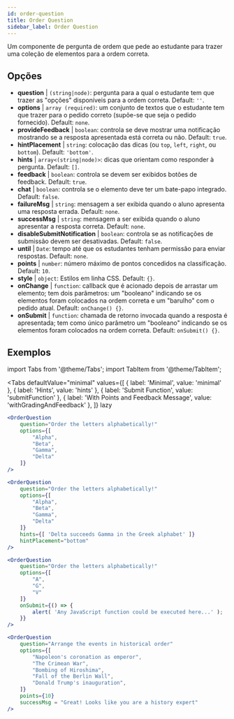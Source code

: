 ```yaml
---
id: order-question
title: Order Question
sidebar_label: Order Question
---
```


Um componente de pergunta de ordem que pede ao estudante para trazer uma coleção de elementos para a ordem correta.

## Opções

* __question__ | `(string|node)`: pergunta para a qual o estudante tem que trazer as "opções" disponíveis para a ordem correta. Default: `''`.
* __options__ | `array (required)`: um conjunto de textos que o estudante tem que trazer para o pedido correto (supõe-se que seja o pedido fornecido). Default: `none`.
* __provideFeedback__ | `boolean`: controla se deve mostrar uma notificação mostrando se a resposta apresentada está correta ou não. Default: `true`.
* __hintPlacement__ | `string`: colocação das dicas (ou `top`, `left`, `right`, ou `bottom`). Default: `'bottom'`.
* __hints__ | `array<(string|node)>`: dicas que orientam como responder à pergunta. Default: `[]`.
* __feedback__ | `boolean`: controla se devem ser exibidos botões de feedback. Default: `true`.
* __chat__ | `boolean`: controla se o elemento deve ter um bate-papo integrado. Default: `false`.
* __failureMsg__ | `string`: mensagem a ser exibida quando o aluno apresenta uma resposta errada. Default: `none`.
* __successMsg__ | `string`: mensagem a ser exibida quando o aluno apresentar a resposta correta. Default: `none`.
* __disableSubmitNotification__ | `boolean`: controla se as notificações de submissão devem ser desativadas. Default: `false`.
* __until__ | `Date`: tempo até que os estudantes tenham permissão para enviar respostas. Default: `none`.
* __points__ | `number`: número máximo de pontos concedidos na classificação. Default: `10`.
* __style__ | `object`: Estilos em linha CSS. Default: `{}`.
* __onChange__ | `function`: callback que é acionado depois de arrastar um elemento; tem dois parâmetros: um "booleano" indicando se os elementos foram colocados na ordem correta e um "barulho" com o pedido atual. Default: `onChange() {}`.
* __onSubmit__ | `function`: chamada de retorno invocada quando a resposta é apresentada; tem como único parâmetro um "booleano" indicando se os elementos foram colocados na ordem correta. Default: `onSubmit() {}`.


## Exemplos

import Tabs from '@theme/Tabs';
import TabItem from '@theme/TabItem';

<Tabs
    defaultValue="minimal"
    values={[
        { label: 'Minimal', value: 'minimal' },
        { label: 'Hints', value: 'hints' },
        { label: 'Submit Function', value: 'submitFunction' },
        { label: 'With Points and Feedback Message', value: 'withGradingAndFeedback' },
    ]}
    lazy
>

<TabItem value="minimal">

```jsx live
<OrderQuestion
    question="Order the letters alphabetically!"
    options={[
        "Alpha",
        "Beta",
        "Gamma",
        "Delta"
    ]}
/>
```
</TabItem>

<TabItem value="hints">

```jsx live
<OrderQuestion
    question="Order the letters alphabetically!"
    options={[
        "Alpha",
        "Beta",
        "Gamma",
        "Delta"
    ]}
    hints={[ 'Delta succeeds Gamma in the Greek alphabet' ]}
    hintPlacement="bottom"
/>
```
</TabItem>

<TabItem value="submitFunction">

```jsx live
<OrderQuestion
    question="Order the letters alphabetically!"
    options={[
        "A",
        "G",
        "V"
    ]}
    onSubmit={() => {
        alert( 'Any JavaScript function could be executed here...' );
    }}
/>
```
</TabItem>

<TabItem value="withGradingAndFeedback">

```jsx live
<OrderQuestion
    question="Arrange the events in historical order"
    options={[
        "Napoleon's coronation as emperor",
        "The Crimean War",
        "Bombing of Hiroshima",
        "Fall of the Berlin Wall",
        "Donald Trump's inauguration",
    ]}
    points={10}
    successMsg = "Great! Looks like you are a history expert"
/>
```
</TabItem>

</Tabs>
